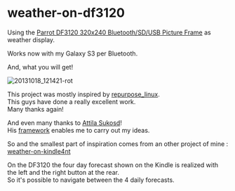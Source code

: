 weather-on-df3120
=================

Using the [Parrot DF3120 320x240 Bluetooth/SD/USB Picture Frame](http://www.parrot.com/usa/products/digital-photo-frames/parrotdf3120) as weather display.

Works now with my Galaxy S3 per Bluetooth.

And, what you will get!

![20131018_121421-rot](https://f.cloud.github.com/assets/614954/1368518/a9c752b6-39a8-11e3-8552-6a03bd2c5ff9.jpg)

This project was mostly inspired by [repurpose_linux](https://sites.google.com/site/repurposelinux/df3120).  
This guys have done a really excellent work.  
Many thanks again!

And even many thanks to [Attila Sukosd](https://github.com/atiti)!  
His [framework](https://github.com/atiti/df3120-sdl-framework) enables me to carry out my ideas.

So and the smallest part of inspiration comes from an other project of mine :
[weather-on-kindle4nt](https://github.com/ufuchs/weather-on-kindle4nt/releases)

On the DF3120 the four day forecast shown on the Kindle is realized with the left and the right button at the rear.  
So it's possible to navigate between the 4 daily forecasts.

